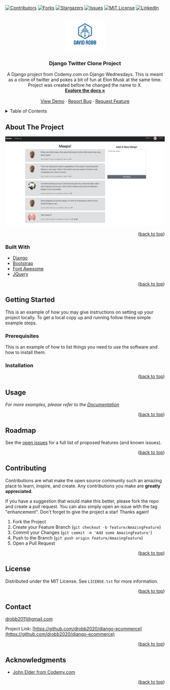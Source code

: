 <div id="top"></div>
<!--
*** Thanks for checking out the Best-README-Template. If you have a suggestion
*** that would make this better, please fork the repo and create a pull request
*** or simply open an issue with the tag "enhancement".
*** Don't forget to give the project a star!
*** Thanks again! Now go create something AMAZING! :D
-->

<!-- PROJECT SHIELDS -->
<!--
*** I'm using markdown "reference style" links for readability.
*** Reference links are enclosed in brackets [ ] instead of parentheses ( ).
*** See the bottom of this document for the declaration of the reference variables
*** for contributors-url, forks-url, etc. This is an optional, concise syntax you may use.
*** https://www.markdownguide.org/basic-syntax/#reference-style-links
-->
[![Contributors][contributors-shield]][contributors-url]
[![Forks][forks-shield]][forks-url]
[![Stargazers][stars-shield]][stars-url]
[![Issues][issues-shield]][issues-url]
[![MIT License][license-shield]][license-url]
[![LinkedIn][linkedin-shield]][linkedin-url]

<!-- PROJECT LOGO -->
<br />
<div align="center">
  <a href="https://github.com/drobb2020/django-twitter-clone">
    <img src="./musker/social_media/static/assets/logo.png" alt="Logo" height="100">
  </a>

<h3 align="center">Django Twitter Clone Project</h3>

  <p align="center">
    A Django project from Codemy.com on Django Wednesdays. This is meant as a clone of twitter and pokes a bit of fun at Elon Musk at the same time. Project was created before he changed the name to X.
    <br />
    <a href="https://github.com/drobb2020/django-twitter-clone"><strong>Explore the docs »</strong></a>
    <br />
    <br />
    <a href="https://github.com/drobb2020/django-twitter-clone">View Demo</a>
    ·
    <a href="https://github.com/drobb2020/django-twitter-clone/issues">Report Bug</a>
    ·
    <a href="https://github.com/drobb2020/ddjango-twitter-clone/issues">Request Feature</a>
  </p>
</div>

<!-- TABLE OF CONTENTS -->
<details>
  <summary>Table of Contents</summary>
  <ol>
    <li>
      <a href="#about-the-project">About The Project</a>
      <ul>
        <li><a href="#built-with">Built With</a></li>
      </ul>
    </li>
    <li>
      <a href="#getting-started">Getting Started</a>
      <ul>
        <li><a href="#prerequisites">Prerequisites</a></li>
        <li><a href="#installation">Installation</a></li>
      </ul>
    </li>
    <li><a href="#usage">Usage</a></li>
    <li><a href="#roadmap">Roadmap</a></li>
    <li><a href="#contributing">Contributing</a></li>
    <li><a href="#license">License</a></li>
    <li><a href="#contact">Contact</a></li>
    <li><a href="#acknowledgments">Acknowledgments</a></li>
  </ol>
</details>

<!-- ABOUT THE PROJECT -->
## About The Project

[![Product Name Screen Shot][product-screenshot]](https://example.com)

<p align="right">(<a href="#top">back to top</a>)</p>

### Built With

* [Django](https://www.djangoproject.com/)
* [Bootstrap](https://getbootstrap.com/)
* [Font Awesome](https://fontawesome.com/)
* [JQuery](https://jquery.com/)

<p align="right">(<a href="#top">back to top</a>)</p>

<!-- GETTING STARTED -->
## Getting Started

This is an example of how you may give instructions on setting up your project locally.
To get a local copy up and running follow these simple example steps.

### Prerequisites

This is an example of how to list things you need to use the software and how to install them.

### Installation

<p align="right">(<a href="#top">back to top</a>)</p>

<!-- USAGE EXAMPLES -->
## Usage

_For more examples, please refer to the [Documentation](https://example.com)_

<p align="right">(<a href="#top">back to top</a>)</p>

<!-- ROADMAP -->
## Roadmap

See the [open issues](https://github.com/drobb2020/django-ecommerce/issues) for a full list of proposed features (and known issues).

<p align="right">(<a href="#top">back to top</a>)</p>

<!-- CONTRIBUTING -->
## Contributing

Contributions are what make the open source community such an amazing place to learn, inspire, and create. Any contributions you make are **greatly appreciated**.

If you have a suggestion that would make this better, please fork the repo and create a pull request. You can also simply open an issue with the tag "enhancement".
Don't forget to give the project a star! Thanks again!

1. Fork the Project
2. Create your Feature Branch (`git checkout -b feature/AmazingFeature`)
3. Commit your Changes (`git commit -m 'Add some AmazingFeature'`)
4. Push to the Branch (`git push origin feature/AmazingFeature`)
5. Open a Pull Request

<p align="right">(<a href="#top">back to top</a>)</p>

<!-- LICENSE -->
## License

Distributed under the MIT License. See `LICENSE.txt` for more information.

<p align="right">(<a href="#top">back to top</a>)</p>

<!-- CONTACT -->
## Contact

drobb2011@gmail.com

Project Link: [https://github.com/drobb2020/django-ecommerce](https://github.com/drobb2020/django-ecommerce)

<p align="right">(<a href="#top">back to top</a>)</p>

<!-- ACKNOWLEDGMENTS -->
## Acknowledgments

* [John Elder from Codemy.com](https://codemy.com/)

<p align="right">(<a href="#top">back to top</a>)</p>

<!-- MARKDOWN LINKS & IMAGES -->
<!-- https://www.markdownguide.org/basic-syntax/#reference-style-links -->
[contributors-shield]: https://img.shields.io/github/contributors/drobb2020/django-twitter-clone.svg?style=for-the-badge
[contributors-url]: https://github.com/drobb2020/ddjango-twitter-clone/graphs/contributors
[forks-shield]: https://img.shields.io/github/forks/drobb2020/django-twitter-clone.svg?style=for-the-badge
[forks-url]: https://github.com/drobb2020/django-twitter-clone/network/members
[stars-shield]: https://img.shields.io/github/stars/drobb2020/django-twitter-clone.svg?style=for-the-badge
[stars-url]: https://github.com/drobb2020/django-twitter-clone/stargazers
[issues-shield]: https://img.shields.io/github/issues/drobb2020/django-twitter-clone.svg?style=for-the-badge
[issues-url]: https://github.com/drobb2020/django-twitter-clone/issues
[license-shield]: https://img.shields.io/github/license/drobb2020/django-twitter-clone.svg?style=for-the-badge
[license-url]: https://github.com/drobb2020/django-twitter-clone/blob/master/LICENSE.txt
[linkedin-shield]: https://img.shields.io/badge/-LinkedIn-black.svg?style=for-the-badge&logo=linkedin&colorB=555
[linkedin-url]: https://www.linkedin.com/in/david-robb-42436a20/
[product-screenshot]: ./musker/social_media/static/assets/screenshot.png
